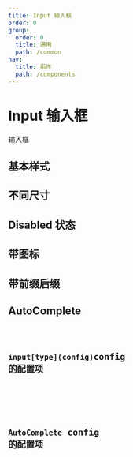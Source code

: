 ```yaml
---
title: Input 输入框
order: 0
group:
  order: 0
  title: 通用
  path: /common
nav:
  title: 组件
  path: /components
---
```


# Input 输入框

输入框

## 基本样式

<code src="./demo/base.tsx"></code>

## 不同尺寸

<code src="./demo/size.tsx"></code>

## Disabled 状态

<code src="./demo/disabled.tsx"></code>

## 带图标

<code src="./demo/icon.tsx"></code>

## 带前缀后缀

<code src="./demo/fix.tsx"></code>

## AutoComplete

<code src="../AutoComplete/demo/base.tsx">

## `input[type](config)`config 的配置项

<API src="./index.tsx"> </API>

## `AutoComplete` config 的配置项

<API src="../AutoComplete/autoComplete.tsx">
